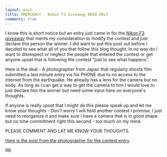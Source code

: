 ```yaml
---
layout: post
title: EMERGENCY - Nikon F3 Giveaway NEED HELP
comments: true
---
```

I know this is short notice but an entry just came in for the <a href="http://photo.rwboyer.com/2011/02/06/nikon-f3-give-away/comment-page-2/#comment-23865">Nikon F3 giveaway</a> that merits my consideration to modify the contest and just declare this person the winner. I did want to put this post out before I decided to see what all of you that follow this blog thought. In no way do I want to disrespect or neglect the people that entered the contest or get anyone upset that is following the contest "just to see what happens".

Here is the deal - A photographer from Japan that regularly shoots film submitted a last minute entry via his PHONE due to no access to the internet from the earthquake. He already has a lens for the camera but no body. As long as I can get a way to get the camera to him I would love to just declare him the winner but need some input here on everyone's thoughts.

If anyone is really upset that I might do this please speak up and let me know your thoughts - Don't worry I will hold another contest I promise. I just need to reorganize it and make sure I have a camera that is in good shape but no time commitment right this second - too much on my mind.

PLEASE COMMENT AND LAT ME KNOW YOUR THOUGHTS.

<a href="http://cjlacz.posterous.com/why-id-like-a-nikon-f3">Here is the post from the photographer for the contest entry</a>.

RB